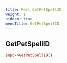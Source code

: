 ```yaml
---
title: Perl GetPetSpellID
weight: 1
hidden: true
menuTitle: GetPetSpellID
---
```

## GetPetSpellID
```perl
$npc->GetPetSpellID()
```